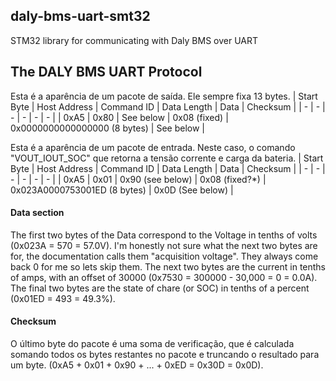## daly-bms-uart-smt32
STM32 library for communicating with Daly BMS over UART

## The DALY BMS UART Protocol

Esta é a aparência de um pacote de saída. Ele sempre fixa 13 bytes. 
| Start Byte      | Host Address | Command ID | Data Length | Data | Checksum | 
| - | - | - | - | - | - | 
| 0xA5 | 0x80 | See below | 0x08 (fixed) | 0x0000000000000000 (8 bytes) | See below |

Esta é a aparência de um pacote de entrada. Neste caso, o comando "VOUT_IOUT_SOC" que retorna a tensão corrente e carga da bateria.
| Start Byte      | Host Address | Command ID | Data Length | Data | Checksum | 
| - | - | - | - | - | - | 
| 0xA5 | 0x01 | 0x90 (see below) | 0x08 (fixed?*) | 0x023A0000753001ED (8 bytes) | 0x0D (See below) |

#### Data section
The first two bytes of the Data correspond to the Voltage in tenths of volts (0x023A = 570 = 57.0V). I'm honestly not sure what the next two bytes are for, the documentation calls them "acquisition voltage". They always come back 0 for me so lets skip them. The next two bytes are the current in tenths of amps, with an offset of 30000 (0x7530 = 300000 - 30,000 = 0 = 0.0A). The final two bytes are the state of chare (or SOC) in tenths of a percent (0x01ED = 493 = 49.3%). 

#### Checksum
O último byte do pacote é uma soma de verificação, que é calculada somando todos os bytes restantes no pacote e truncando o resultado para um byte. (0xA5 + 0x01 + 0x90 + ... + 0xED = 0x30D = 0x0D).  
